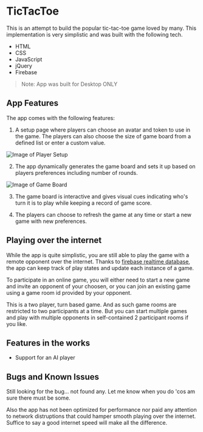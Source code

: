 # TicTacToe

This is an attempt to build the popular tic-tac-toe game loved by many. This implementation is very simplistic and was built with the following tech.

* HTML
* CSS
* JavaScript
* jQuery
* Firebase

> Note: App was built for Desktop ONLY

## App Features

The app comes with the following features:

1. A setup page where players can choose an avatar and token to use in the game. The players can also choose the size of game board from a defined list or enter a custom value.

![Image of Player Setup](https://drive.google.com/uc?export=view&id=1K7msBuNtdaCJIhss9y6sfLlmKgwW3KkI)


2. The app dynamically generates the game board and sets it up based on players preferences including number of rounds.

![Image of Game Board](https://drive.google.com/uc?export=view&id=1Q7Pmp6ZpkrJc0gNgK3PJVyWcqzhcsMnO)

3. The game board is interactive and gives visual cues indicating who's turn it is to play while keeping a record of game score.

4. The players can choose to refresh the game at any time or start a new game with new preferences.


## Playing over the internet
While the app is quite simplistic, you are still able to play the game with a remote opponent over the internet. Thanks to [firebase realtime database](https://firebase.google.com/products/realtime-database), the app can keep track of play states and update each instance of a game.

To participate in an online game, you will either need to start a new game and invite an opponent of your choosen, or you can join an existing game using a game room id provided by your opponent.

This is a two player, turn based game. And as such game rooms are restricted to two participants at a time. But you can start multiple games and play with multiple opponents in self-contained 2 participant rooms if you like.

## Features in the works

- Support for an AI player

## Bugs and Known Issues
Still looking for the bug... not found any. Let me know when you do 'cos am sure there must be some.

Also the app has not been optimized for performance nor paid any attention to network distruptions that could hamper smooth playing over the internet. Suffice to say a good internet speed will make all the difference.
